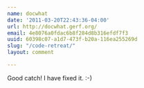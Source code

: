 ```yaml
---
name: docwhat
date: '2011-03-20T22:43:36-04:00'
url: http://docwhat.gerf.org/
email: 4e8076a0fdac6b8f284d8b316efdf7f3
uuid: 60398c07-a1d7-473f-b20a-116ea255269d
slug: "/code-retreat/"
layout: comment

---
```


Good catch! I have fixed it. :-)

